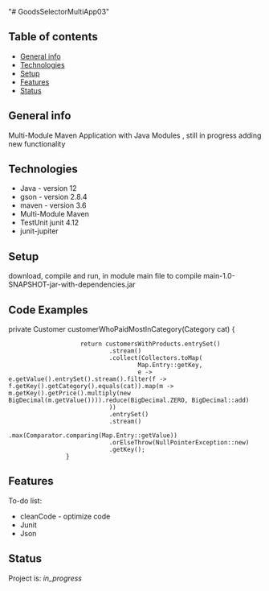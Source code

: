 "# GoodsSelectorMultiApp03" 
## Table of contents
* [General info](#general-info)
* [Technologies](#technologies)
* [Setup](#setup)
* [Features](#features)
* [Status](#status)

## General info
Multi-Module Maven Application with Java Modules , still in progress adding new functionality

## Technologies
* Java - version 12
* gson - version 2.8.4
* maven - version 3.6
* Multi-Module Maven 
* TestUnit junit 4.12
* junit-jupiter

## Setup
download, compile and run, in module main file to compile main-1.0-SNAPSHOT-jar-with-dependencies.jar

## Code Examples
private Customer customerWhoPaidMostInCategory(Category cat) {

                        return customersWithProducts.entrySet()
                                .stream()
                                .collect(Collectors.toMap(
                                        Map.Entry::getKey,
                                        e -> e.getValue().entrySet().stream().filter(f -> f.getKey().getCategory().equals(cat)).map(m -> m.getKey().getPrice().multiply(new BigDecimal(m.getValue()))).reduce(BigDecimal.ZERO, BigDecimal::add)
                                ))
                                .entrySet()
                                .stream()
                                .max(Comparator.comparing(Map.Entry::getValue))
                                .orElseThrow(NullPointerException::new)
                                .getKey();
                    }

## Features

To-do list:
- cleanCode - optimize code 
- Junit
- Json



## Status
Project is: _in_progress_